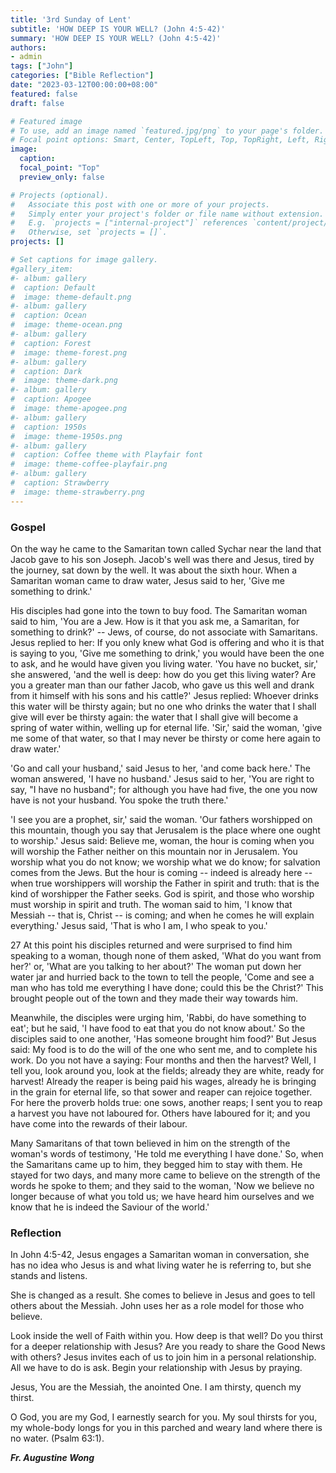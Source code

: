 ```yaml
---
title: '3rd Sunday of Lent'
subtitle: 'HOW DEEP IS YOUR WELL? (John 4:5-42)'
summary: 'HOW DEEP IS YOUR WELL? (John 4:5-42)'
authors:
- admin
tags: ["John"]
categories: ["Bible Reflection"]
date: "2023-03-12T00:00:00+08:00"
featured: false
draft: false

# Featured image
# To use, add an image named `featured.jpg/png` to your page's folder.
# Focal point options: Smart, Center, TopLeft, Top, TopRight, Left, Right, BottomLeft, Bottom, BottomRight
image:
  caption:
  focal_point: "Top"
  preview_only: false

# Projects (optional).
#   Associate this post with one or more of your projects.
#   Simply enter your project's folder or file name without extension.
#   E.g. `projects = ["internal-project"]` references `content/project/deep-learning/index.md`.
#   Otherwise, set `projects = []`.
projects: []

# Set captions for image gallery.
#gallery_item:
#- album: gallery
#  caption: Default
#  image: theme-default.png
#- album: gallery
#  caption: Ocean
#  image: theme-ocean.png
#- album: gallery
#  caption: Forest
#  image: theme-forest.png
#- album: gallery
#  caption: Dark
#  image: theme-dark.png
#- album: gallery
#  caption: Apogee
#  image: theme-apogee.png
#- album: gallery
#  caption: 1950s
#  image: theme-1950s.png
#- album: gallery
#  caption: Coffee theme with Playfair font
#  image: theme-coffee-playfair.png
#- album: gallery
#  caption: Strawberry
#  image: theme-strawberry.png
---
```

### Gospel
On the way he came to the Samaritan town called Sychar near the land that Jacob gave to his son Joseph. Jacob's well was there and Jesus, tired by the journey, sat down by the well. It was about the sixth hour. When a Samaritan woman came to draw water, Jesus said to her, 'Give me something to drink.' 

His disciples had gone into the town to buy food. The Samaritan woman said to him, 'You are a Jew. How is it that you ask me, a Samaritan, for something to drink?' -- Jews, of course, do not associate with Samaritans. Jesus replied to her: If you only knew what God is offering and who it is that is saying to you, 'Give me something to drink,' you would have been the one to ask, and he would have given you living water. 'You have no bucket, sir,' she answered, 'and the well is deep: how do you get this living water? Are you a greater man than our father Jacob, who gave us this well and drank from it himself with his sons and his cattle?' Jesus replied: Whoever drinks this water will be thirsty again; but no one who drinks the water that I shall give will ever be thirsty again: the water that I shall give will become a spring of water within, welling up for eternal life. 'Sir,' said the woman, 'give me some of that water, so that I may never be thirsty or come here again to draw water.' 

'Go and call your husband,' said Jesus to her, 'and come back here.' The woman answered, 'I have no husband.' Jesus said to her, 'You are right to say, "I have no husband"; for although you have had five, the one you now have is not your husband. You spoke the truth there.' 

'I see you are a prophet, sir,' said the woman. 'Our fathers worshipped on this mountain, though you say that Jerusalem is the place where one ought to worship.' Jesus said: Believe me, woman, the hour is coming when you will worship the Father neither on this mountain nor in Jerusalem. You worship what you do not know; we worship what we do know; for salvation comes from the Jews. But the hour is coming -- indeed is already here -- when true worshippers will worship the Father in spirit and truth: that is the kind of worshipper the Father seeks. God is spirit, and those who worship must worship in spirit and truth. The woman said to him, 'I know that Messiah -- that is, Christ -- is coming; and when he comes he will explain everything.' Jesus said, 'That is who I am, I who speak to you.'

27 At this point his disciples returned and were surprised to find him speaking to a woman, though none of them asked, 'What do you want from her?' or, 'What are you talking to her about?' The woman put down her water jar and hurried back to the town to tell the people, 'Come and see a man who has told me everything I have done; could this be the Christ?' This brought people out of the town and they made their way towards him.

Meanwhile, the disciples were urging him, 'Rabbi, do have something to eat'; but he said, 'I have food to eat that you do not know about.' So the disciples said to one another, 'Has someone brought him food?' But Jesus said: My food is to do the will of the one who sent me, and to complete his work. Do you not have a saying: Four months and then the harvest? Well, I tell you, look around you, look at the fields; already they are white, ready for harvest! Already the reaper is being paid his wages, already he is bringing in the grain for eternal life, so that sower and reaper can rejoice together. For here the proverb holds true: one sows, another reaps; I sent you to reap a harvest you have not laboured for. Others have laboured for it; and you have come into the rewards of their labour.

Many Samaritans of that town believed in him on the strength of the woman's words of testimony, 'He told me everything I have done.' So, when the Samaritans came up to him, they begged him to stay with them. He stayed for two days, and many more came to believe on the strength of the words he spoke to them; and they said to the woman, 'Now we believe no longer because of what you told us; we have heard him ourselves and we know that he is indeed the Saviour of the world.'

### Reflection
In John 4:5-42, Jesus engages a Samaritan woman in conversation, she has no idea who Jesus is and what living water he is referring to, but she stands and listens.

She is changed as a result. She comes to believe in Jesus and goes to tell others about the Messiah.  John uses her as a role model for those who believe.

Look inside the well of Faith within you. How deep is that well? Do you thirst for a deeper relationship with Jesus? Are you ready to share the Good News with others? Jesus invites each of us to join him in a personal relationship. All we have to do is ask. Begin your relationship with Jesus by praying.

Jesus, You are the Messiah, the anointed One. I am thirsty, quench my thirst.

O God, you are my God, I earnestly search for you. My soul thirsts for you, my whole-body longs for you in this parched and weary land where there is no water. (Psalm 63:1).

___Fr. Augustine Wong___